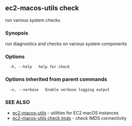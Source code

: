 ## ec2-macos-utils check

run various system checks

### Synopsis

run diagnostics and checks on various system components

### Options

```
  -h, --help   help for check
```

### Options inherited from parent commands

```
  -v, --verbose   Enable verbose logging output
```

### SEE ALSO

* [ec2-macos-utils](ec2-macos-utils.md)	 - utilities for EC2 macOS instances
* [ec2-macos-utils check imds](ec2-macos-utils_check_imds.md)	 - check IMDS connectivity


